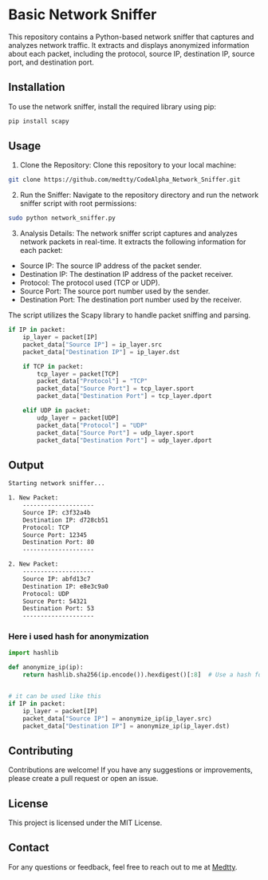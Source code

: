 # Basic Network Sniffer

This repository contains a Python-based network sniffer that captures and analyzes network traffic. It extracts and displays anonymized information about each packet, including the protocol, source IP, destination IP, source port, and destination port.

## Installation
To use the network sniffer, install the required library using pip:

```bash
pip install scapy
```

## Usage
1. Clone the Repository:
Clone this repository to your local machine:

```bash
git clone https://github.com/medtty/CodeAlpha_Network_Sniffer.git
```
2. Run the Sniffer:
Navigate to the repository directory and run the network sniffer script with root permissions:

```bash
sudo python network_sniffer.py
```

3. Analysis Details:
The network sniffer script captures and analyzes network packets in real-time. It extracts the following information for each packet:

- Source IP: The source IP address of the packet sender.
- Destination IP: The destination IP address of the packet receiver.
- Protocol: The protocol used (TCP or UDP).
- Source Port: The source port number used by the sender.
- Destination Port: The destination port number used by the receiver.

The script utilizes the Scapy library to handle packet sniffing and parsing.



```Python
if IP in packet:
    ip_layer = packet[IP]
    packet_data["Source IP"] = ip_layer.src
    packet_data["Destination IP"] = ip_layer.dst

    if TCP in packet:
        tcp_layer = packet[TCP]
        packet_data["Protocol"] = "TCP"
        packet_data["Source Port"] = tcp_layer.sport
        packet_data["Destination Port"] = tcp_layer.dport

    elif UDP in packet:
        udp_layer = packet[UDP]
        packet_data["Protocol"] = "UDP"
        packet_data["Source Port"] = udp_layer.sport
        packet_data["Destination Port"] = udp_layer.dport
```

## Output

```bash
Starting network sniffer...

1. New Packet:
    --------------------
    Source IP: c3f32a4b
    Destination IP: d728cb51
    Protocol: TCP
    Source Port: 12345
    Destination Port: 80
    --------------------

2. New Packet:
    --------------------
    Source IP: abfd13c7
    Destination IP: e8e3c9a0
    Protocol: UDP
    Source Port: 54321
    Destination Port: 53
    --------------------
```

### Here i used hash for anonymization
```python
import hashlib

def anonymize_ip(ip):
    return hashlib.sha256(ip.encode()).hexdigest()[:8]  # Use a hash for anonymization


# it can be used like this
if IP in packet:
    ip_layer = packet[IP]
    packet_data["Source IP"] = anonymize_ip(ip_layer.src)
    packet_data["Destination IP"] = anonymize_ip(ip_layer.dst)
```

## Contributing
Contributions are welcome! If you have any suggestions or improvements, please create a pull request or open an issue.

## License
This project is licensed under the MIT License.

## Contact
For any questions or feedback, feel free to reach out to me at [Medtty](doussm101@gmail.com).
